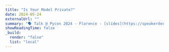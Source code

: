 ```yaml
---
title: "Is Your Model Private?"
date: 2024-05-24
externalUrl: ""
summary: "🗣 Talk @ Pycon 2024 - Florence - [slides](https://speakerdeck.com/lcorbucci/pycon-2024-is-your-model-private) - [video](https://www.youtube.com/watch?v=bzyM1avxIvk)<br /> In this talk I discussed about privacy risk of ML models and Differential Privacy."
showReadingTime: false
_build:
  render: "false"
  list: "local"
---
```

